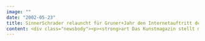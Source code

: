 ```yaml
---
image: ""
date: "2002-05-23"
title: SinnerSchrader relauncht für Gruner+Jahr den Internetauftritt des europaweit auflagenstärksten Kunstmagazins art
content: <div class="newsbody"><p><strong>art Das Kunstmagazin stellt mit einem neuen Internetauftritt die Weichen für die Zukunft.</strong></p><p>Seit 1999 nutzt Gruner+Jahr für art das Internet als ein niedrigschwelliges und hochwertiges Vermarktungsinstrument der Printausgabe. Der Relaunch wurde wie die erste Edition von SinnerSchrader realisiert.</p><p>Gerade Special-Interest-Titel sind darauf angewiesen, Kosten langfristig zu kontrollieren. Deswegen hat SinnerSchrader mit neuen Synergien zwischen Blatt und Online-Auftritt die Wirtschaftlichkeit der Website verbessert. Obwohl das Kunstmagazin weiterhin auf eine eigenständige Online-Redaktion verzichtet, wird es in Zukunft Nachrichten zeitnäher publizieren und die Informationsdichte des Online-Titels erhöhen. Hierfür wurden die Publikationsprozesse der monatlich neu aufgelegten Website optimiert. Im Mittelpunkt steht ein neues Content Management System, das die Online-Ausgabe dem internen Redaktionsworkflow anpasst. Die Inhalte von Website und Printprodukt werden jetzt in einem Arbeitsschritt erstellt.</p><p>Auch thematisch rücken Print und Online stärker aneinander. Ausgewählte Artikel des aktuellen Heftes sind online abrufbar und werden durch digitale Ausstellungen und Bildergalerien ergänzt. Umgekehrt finden sich zu Reportagen im Heft aktuelle Daten der Veranstaltungen und Adressen im Internet. Wie bisher passt SinnerSchrader das Design jeden Monat neu an das der aktuellen Printausgabe an.</p><p>"Das Internet bleibt für art ein verlegerisch wichtiges Werkzeug, mit dem wir die Leser-Blatt-Bindung erhöhen", urteilt Axel Hecht, Chefredakteur des Magazins. Um dies auch für die kommenden Jahre zu gewährleisten, müssen Aufwand, Ästhetik und journalistischer Wert in einem vernünftigen Verhältnis stehen. "Die Basis für die kommenden Jahre haben wir heute mit dem Relaunch gelegt", so Axel Hecht.</p></div>
---
```

